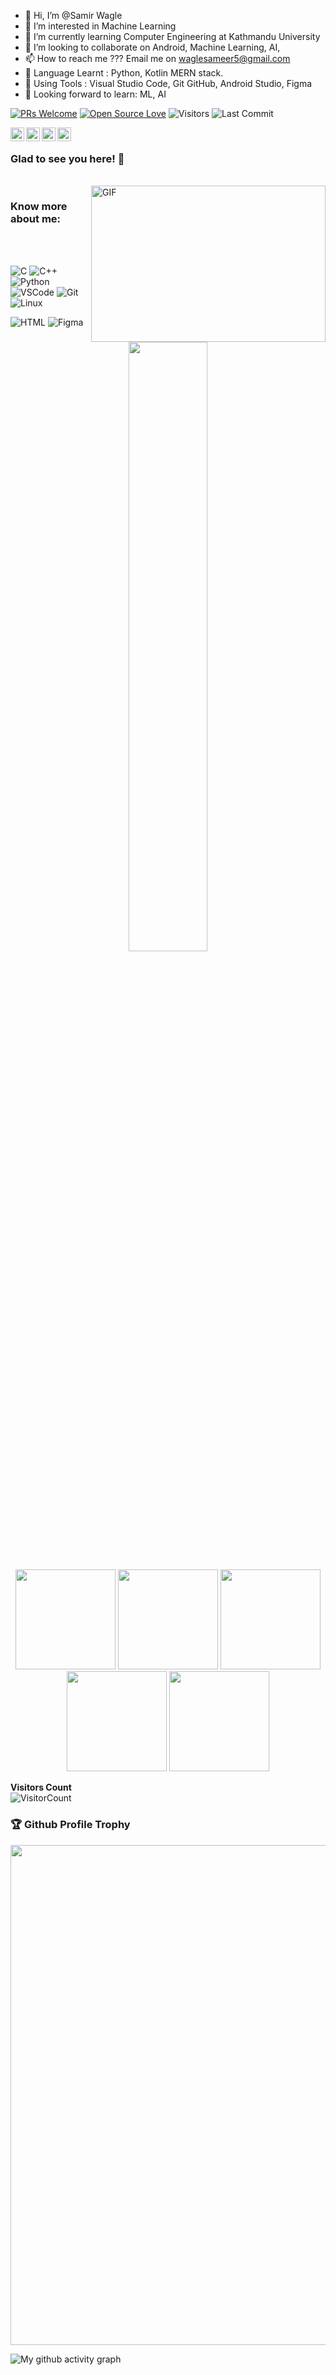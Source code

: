 - 👋 Hi, I’m @Samir Wagle
- 👀 I’m interested in Machine Learning
- 🌱 I’m currently learning Computer Engineering at Kathmandu University  
- 💞️ I’m looking to collaborate on Android, Machine Learning, AI, 
- 📫 How to reach me ???  Email me on waglesameer5@gmail.com
- 🙌 Language Learnt : Python, Kotlin MERN stack. 
- 🔧 Using Tools : Visual Studio Code,  Git GitHub, Android Studio, Figma
- 🌱 Looking forward to learn: ML, AI




[![PRs Welcome](https://img.shields.io/badge/PRs-welcome-brightgreen.svg?style=flat&logo=github)](https://github.com/SamirWagle)
[![Open Source Love](https://badges.frapsoft.com/os/v2/open-source.svg?v=103)](https://github.com/SamirWagle)
<img alt="Visitors" src="https://komarev.com/ghpvc/?username=SamirWagle&style=flat&labelColor=black&logo=github&label=PROFILE+VIEWS&color=29bf12"/>
<img alt="Last Commit" src="https://img.shields.io/github/last-commit/SamirWagle/SamirWagle?logo=markdown&label=LAST+UPDATE&color=29bf12&style=flat">
 <!-- <a href="https://github.com/SamirWagle/SamirWagle/actions">
   <img alt="github-activity" src="https://github.com/SamirWagle/SamirWagle/workflows/update-gh-activity/badge.svg">
  </a> -->

<a href="https://twitter.com/sameerwagle2">
  <img align="left" alt="Samir's Twitter" width="22px" src="https://cdn.jsdelivr.net/npm/simple-icons@v3/icons/twitter.svg" />
</a>

<a href="https://github.com/SamirWagle">
  <img align="left" alt="Samir's Github" width="22px" src="https://cdn.jsdelivr.net/npm/simple-icons@v3/icons/github.svg" />
</a>

<a href="https://instagram.com/sameer_wagle_/">
  <img align="left" alt="Sameer's Instagram" width="22px" src="https://cdn.jsdelivr.net/npm/simple-icons@v3/icons/instagram.svg" />
</a>
<a href="https://www.facebook.com/sam.wag2/">
  <img align="left" alt="sameer's Facebook" width="22px" src="https://cdn.jsdelivr.net/npm/simple-icons@v3/icons/facebook.svg" />
</a>
<!-- <a href="https://www.hackerrank.com/SamirWagle/">
  <img align="left" alt="Reeha's Hackerrank" width="22px" src="https://cdn.jsdelivr.net/npm/simple-icons@v3/icons/hackerrank.svg" />
</a>-->

<br />

### Glad to see you here! 🤩 &nbsp;

<br />

<img align="right" height="250" width="375" alt="GIF" src="https://raw.githubusercontent.com/SamirWagle/SamirWagle/master/gifs/coder.gif" />


### Know more about me:


<br>
<br>

![C](https://img.shields.io/badge/C%20-%23E34F26.svg?&style=for-the-badge&logo=C&logoColor=white)
![C++](https://img.shields.io/badge/c++%20-%2300599C.svg?&style=for-the-badge&logo=c%2B%2B&ogoColor=white)
![Python](https://img.shields.io/badge/python%20-%23E34F26.svg?&style=for-the-badge&logo=python&ogoColor=white)
![VSCode](https://img.shields.io/badge/-vscode-00a8e8?style=for-the-badge&logo=visual-studio-code)
![Git](https://img.shields.io/badge/git%20-%23F05033.svg?&style=for-the-badge&logo=git&logoColor=white)
![Linux](https://img.shields.io/badge/-linux-772953?style=for-the-badge&logo=linux)


![HTML](https://img.shields.io/badge/html%20-%23E34F26.svg?&style=for-the-badge&logo=html5&logoColor=white)
![Figma](https://img.shields.io/badge/Figma-F24E1E?style=for-the-badge&logo=figma&logoColor=white)

<p align="center"><img width="50%" src="https://github-readme-stats.vercel.app/api?username=SamirWagle&show_icons=true" /></p>

<!-- <img align="center" src="https://github-readme-stats.vercel.app/api/top-langs/?username=SamirWagle&theme=radical&hide_langs_below=1" /> -->

<p align="center"> <img src="https://octodex.github.com/images/surftocat.png" height="160px" width="160px"> <img src="https://octodex.github.com/images/daftpunktocat-thomas.gif" height="160px" width="160px"> <img src="https://octodex.github.com/images/Robotocat.png" height="160px" width="160px"> <img src="https://octodex.github.com/images/inspectocat.jpg" height="160px" width="160px">  <img src="https://octodex.github.com/images/hula_loop_octodex03.gif" height="160px" width="160px">  </p>



**Visitors Count**  
![VisitorCount](https://profile-counter.glitch.me/{SamirWagle}/count.svg)

<!-- https://cdn4.iconfinder.com/data/icons/logos-and-brands/512/189_Kaggle_logo_logos-512 

<img src="https://octodex.github.com/images/momtocat.png" height="160px" width="160px">
<img src="https://octodex.github.com/images/twenty-percent-cooler-octocat.png" height="160px" width="160px">
<img src="https://octodex.github.com/images/saritocat.png" height="160px" width="160px">
-->

<h3>🏆 Github Profile Trophy</h3>
<p align="center">
<a href="https://github.com/SamirWagle">
  <img width=800 src="https://github-profile-trophy.vercel.app/?username=SamirWagle&column=8&theme=gruvbox&no-frame=true"/>
</a>
  </p>

<!-- [![GitHub Streak](https://github-readme-streak-stats.herokuapp.com?user=SamirWagle&theme=dracula&date_format=M%20j%5B%2C%20Y%5D)](https://git.io/streak-stats) -->

![My github activity graph](https://activity-graph.herokuapp.com/graph?username=SamirWagle&theme=dracula&custom_title=My%20Commits%20Graph%20&hide_border=true)

<!---
githubhacker45/githubhacker45 is a ✨ special ✨ repository because its `README.md` (this file) appears on your GitHub profile.
You can click the Preview link to take a look at your changes.
--->
